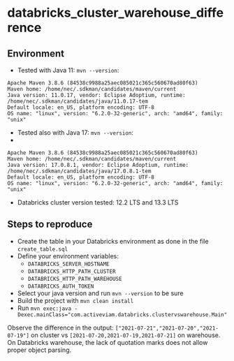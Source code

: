 # databricks_cluster_warehouse_difference

## Environment

- Tested with Java 11: `mvn --version`:

```
Apache Maven 3.8.6 (84538c9988a25aec085021c365c560670ad80f63)
Maven home: /home/nec/.sdkman/candidates/maven/current
Java version: 11.0.17, vendor: Eclipse Adoptium, runtime: /home/nec/.sdkman/candidates/java/11.0.17-tem
Default locale: en_US, platform encoding: UTF-8
OS name: "linux", version: "6.2.0-32-generic", arch: "amd64", family: "unix"
```

- Tested also with Java 17: `mvn --version`:
- 
```
Apache Maven 3.8.6 (84538c9988a25aec085021c365c560670ad80f63)
Maven home: /home/nec/.sdkman/candidates/maven/current
Java version: 17.0.8.1, vendor: Eclipse Adoptium, runtime: /home/nec/.sdkman/candidates/java/17.0.8.1-tem
Default locale: en_US, platform encoding: UTF-8
OS name: "linux", version: "6.2.0-32-generic", arch: "amd64", family: "unix"
```

- Databricks cluster version tested: 12.2 LTS and 13.3 LTS

## Steps to reproduce

- Create the table in your Databricks environment as done in the file `create_table.sql`
- Define your environment variables:
  - `DATABRICKS_SERVER_HOSTNAME`
  - `DATABRICKS_HTTP_PATH_CLUSTER`
  - `DATABRICKS_HTTP_PATH_WAREHOUSE`
  - `DATABRICKS_AUTH_TOKEN`
- Select your java version and run `mvn --version` to be sure 
- Build the project with `mvn clean install` 
- Run `mvn exec:java -Dexec.mainClass="com.activeviam.databricks.clustervswarehouse.Main"`

Observe the difference in the output: `["2021-07-21","2021-07-20","2021-07-19"]` on cluster vs `[2021-07-20,2021-07-19,2021-07-21]` on warehouse.
On Databricks warehouse, the lack of quotation marks does not allow proper object parsing.
